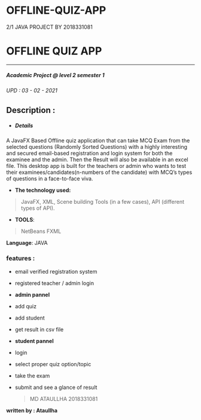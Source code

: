 # OFFLINE-QUIZ-APP
2/1 JAVA PROJECT BY 2018331081
# OFFLINE QUIZ APP 
---
##### Academic Project @ level 2 semester 1 
###### UPD : 03 - 02 - 2021 
 Description :
------------------------------

- ##### Details

A JavaFX Based Offline quiz application that can take MCQ Exam from the selected questions (Randomly Sorted Questions) with a highly interesting and secured email-based registration and login system for both the examinee and the admin. Then the Result will also be available in an excel file. This desktop app is built for the teachers or admin who wants to test their examinees/candidates(n-numbers of the candidate) with MCQ’s types of questions in a face-to-face viva.


*  **The technology used:**
 > JavaFX, XML, Scene building Tools (in a few cases), API (different types of API).
* **TOOLS**:
> NetBeans
> FXML

 **Language**:
JAVA

### features :

* email verified registration system
* registered teacher / admin login
* **admin pannel**
* add quiz
* add student
* get result in csv file

* **student pannel**
* login
* select proper quiz option/topic
* take the exam
* submit and see a glance of result


    > MD ATAULLHA
    > 2018331081
    

**written by : Ataullha**
